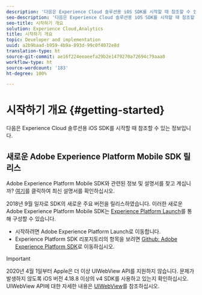 ```yaml
---
description: '다음은 Experience Cloud 솔루션용 iOS SDK를 시작할 때 참조할 수 있는 정보입니다. '
seo-description: '다음은 Experience Cloud 솔루션용 iOS SDK를 시작할 때 참조할 수 있는 정보입니다. '
seo-title: 시작하기 개요
solution: Experience Cloud,Analytics
title: 시작하기 개요
topic: Developer and implementation
uuid: a2b9baad-b959-4b9a-893d-99c0f4072e8d
translation-type: ht
source-git-commit: ae16f224eeaeefa29b2e1479270a72694c79aaa0
workflow-type: ht
source-wordcount: '183'
ht-degree: 100%

---
```



# 시작하기 개요 {#getting-started}

다음은 Experience Cloud 솔루션용 iOS SDK를 시작할 때 참조할 수 있는 정보입니다.

## 새로운 Adobe Experience Platform Mobile SDK 릴리스

Adobe Experience Platform Mobile SDK와 관련된 정보 및 설명서를 찾고 계십니까? [여기](https://aep-sdks.gitbook.io/docs/)를 클릭하여 최신 설명서를 확인하십시오.

2018년 9월 일자로 SDK의 새로운 주요 버전을 릴리스하였습니다. 이러한 새로운 Adobe Experience Platform Mobile SDK는 [Experience Platform Launch](https://www.adobe.com/kr/experience-platform/launch.html)를 통해 구성할 수 있습니다.

* 시작하려면 Adobe Experience Platform Launch로 이동합니다.
* Experience Platform SDK 리포지토리의 항목을 보려면 [Github: Adobe Experience Platform SDK](https://github.com/Adobe-Marketing-Cloud/acp-sdks)로 이동하십시오.

>[!IMPORTANT]
>
>2020년 4월 1일부터 Apple은 더 이상 UIWebView API를 지원하지 않습니다. 문제가 발생하지 않도록 iOS 버전 4.18.8 이상의 v4 SDK를 사용하고 있는지 확인하십시오. UIWebView API에 대한 자세한 내용은 [UIWebView](https://developer.apple.com/documentation/uikit/uiwebview)를 참조하십시오.
